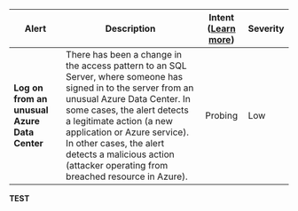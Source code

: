 |Alert|Description|Intent ([Learn more](#intentions))|Severity|
|----|----|:----:|--|
|**Log on from an unusual Azure Data Center**|There has been a change in the access pattern to an SQL Server, where someone has signed in to the server from an unusual Azure Data Center. In some cases, the alert detects a legitimate action (a new application or Azure service). In other cases, the alert detects a malicious action (attacker operating from breached resource in Azure).|Probing|Low|
**TEST**
